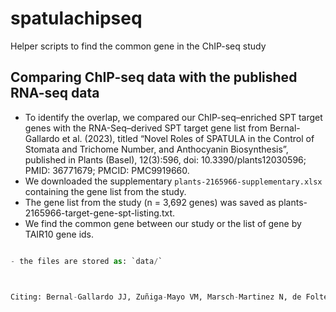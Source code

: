 # spatulachipseq
Helper scripts to find the common gene in the ChIP-seq study

Comparing ChIP-seq data with the published RNA-seq data
----------------------------------------------------------


- To identify the overlap, we compared our ChIP-seq–enriched SPT target genes with the RNA-Seq–derived SPT target gene list from Bernal-Gallardo et al. (2023), titled “Novel Roles of SPATULA in the Control of Stomata and Trichome Number, and Anthocyanin Biosynthesis”, published in Plants (Basel), 12(3):596, doi: 10.3390/plants12030596; PMID: 36771679; PMCID: PMC9919660.
- We downloaded the supplementary `plants-2165966-supplementary.xlsx` containing the gene list from the study.
- The gene list from the study (n = 3,692 genes) was saved as plants-2165966-target-gene-spt-listing.txt.
- We find the common gene between our study or the list of gene by TAIR10 gene ids.


```python

- the files are stored as: `data/`



Citing: Bernal-Gallardo JJ, Zuñiga-Mayo VM, Marsch-Martinez N, de Folter S. Novel Roles of SPATULA in the Control of Stomata and Trichome Number, and Anthocyanin Biosynthesis. Plants (Basel). 2023 Jan 29;12(3):596. doi: 10.3390/plants12030596. PMID: 36771679; PMCID: PMC9919660.

```
